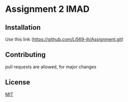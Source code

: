 # Assignment 2 IMAD
## Installation
Use this link (https://github.com/Li569-jh/Assignment.git)

## Contributing
pull requests are allowed, for major changes

## License
[MIT](https://choosealicence.com/license/mit/)
